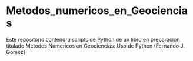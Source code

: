 # Metodos_numericos_en_Geociencias
Este repositorio contendra scripts de Python de un libro en preparacion titulado Metodos Numericos en Geociencias: Uso de Python (Fernando J. Gomez)
